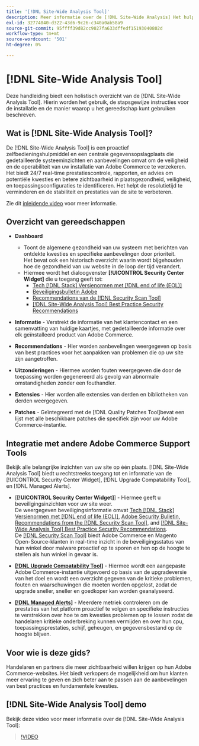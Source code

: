 ```yaml
---
title: '[!DNL Site-Wide Analysis Tool]'
description: Meer informatie over de [!DNL Site-Wide Analysis] Het hulpmiddel, zijn gebruik, het installatieproces, en hoe te om toegang te krijgen
exl-id: 32774040-d322-43d6-9c26-c340a0ab58a9
source-git-commit: 95ffff39d82cc9027fa633dffedf15193040802d
workflow-type: tm+mt
source-wordcount: '501'
ht-degree: 0%

---
```


# [!DNL Site-Wide Analysis Tool]

Deze handleiding biedt een holistisch overzicht van de [!DNL Site-Wide Analysis Tool]. Hierin worden het gebruik, de stapsgewijze instructies voor de installatie en de manier waarop u het gereedschap kunt gebruiken beschreven.

## Wat is [!DNL Site-Wide Analysis Tool]?

De [!DNL Site-Wide Analysis Tool] is een proactief zelfbedieningshulpmiddel en een centrale gegevensopslagplaats die gedetailleerde systeeminzichten en aanbevelingen omvat om de veiligheid en de operabiliteit van uw installatie van Adobe Commerce te verzekeren. Het biedt 24/7 real-time prestatiescontrole, rapporten, en advies om potentiële kwesties en betere zichtbaarheid in plaatsgezondheid, veiligheid, en toepassingsconfiguraties te identificeren. Het helpt de resolutietijd te verminderen en de stabiliteit en prestaties van de site te verbeteren.

Zie dit [inleidende video](https://www.youtube.com/watch?v=KW2R8ki_RG4) voor meer informatie.

## Overzicht van gereedschappen

- **Dashboard**
   - Toont de algemene gezondheid van uw systeem met berichten van ontdekte kwesties en specifieke aanbevelingen door prioriteit.<br>
Het bevat ook een historisch overzicht waarin wordt bijgehouden hoe de gezondheid van uw website in de loop der tijd verandert.
   - Hiermee wordt het dialoogvenster **[!UICONTROL Security Center Widget]** die u toegang geeft tot:
      - [Tech [!DNL Stack] Versienormen met [!DNL end of life (EOL)]](https://experienceleague.adobe.com/docs/commerce-operations/installation-guide/system-requirements.html)
      - [Beveiligingsbulletin Adobe](https://helpx.adobe.com/security/security-bulletin.html)
      - [Recommendations van de [!DNL Security Scan Tool]](https://experienceleague.adobe.com/docs/commerce-admin/systems/security/security-scan.html)
      - [[!DNL Site-Wide Analysis Tool] Best Practice Security Recommendations](https://experienceleague.adobe.com/docs/commerce-operations/tools/site-wide-analysis-tool/recommendations.html)

- **Informatie** - Verstrekt de informatie van het klantencontact en een samenvatting van huidige kaartjes, met gedetailleerde informatie over elk geïnstalleerd product van Adobe Commerce.

- **Recommendations** - Hier worden aanbevelingen weergegeven op basis van best practices voor het aanpakken van problemen die op uw site zijn aangetroffen.

- **Uitzonderingen** - Hiermee worden fouten weergegeven die door de toepassing worden gegenereerd als gevolg van abnormale omstandigheden zonder een fouthandler.

- **Extensies** - Hier worden alle extensies van derden en bibliotheken van derden weergegeven.

- **Patches** - Geïntegreerd met de [!DNL Quality Patches Tool]bevat een lijst met alle beschikbare patches die specifiek zijn voor uw Adobe Commerce-instantie.

## Integratie met andere Adobe Commerce Support Tools

Bekijk alle belangrijke inzichten van uw site op één plaats. [!DNL Site-Wide Analysis Tool] biedt u rechtstreeks toegang tot en informatie van de [!UICONTROL Security Center Widget], [!DNL Upgrade Compatability Tool], en [!DNL Managed Alerts].

- [**[!UICONTROL Security Center Widget]**] - Hiermee geeft u beveiligingsinzichten voor uw site weer.<br>
De weergegeven beveiligingsinformatie omvat [Tech [!DNL Stack] Versienormen met [!DNL end of life (EOL)]](https://experienceleague.adobe.com/docs/commerce-operations/installation-guide/system-requirements.html), [Adobe Security Bulletin](https://helpx.adobe.com/security/security-bulletin.html), [Recommendations from the [!DNL Security Scan Tool]](https://experienceleague.adobe.com/docs/commerce-admin/systems/security/security-scan.html), and [[!DNL Site-Wide Analysis Tool] Best Practice Security Recommendations](https://experienceleague.adobe.com/docs/commerce-operations/tools/site-wide-analysis-tool/recommendations.html).<br>
De [[!DNL Security Scan Tool]](https://experienceleague.adobe.com/docs/commerce-admin/systems/security/security-scan.html) biedt Adobe Commerce en Magento Open-Source-klanten in real-time inzicht in de beveiligingsstatus van hun winkel door malware proactief op te sporen en hen op de hoogte te stellen als hun winkel in gevaar is.

- [**[!DNL Upgrade Compatability Tool]**](../../upgrade/upgrade-compatibility-tool/overview.md) - Hiermee wordt een aangepaste Adobe Commerce-instantie uitgevoerd op basis van de upgradeversie van het doel en wordt een overzicht gegeven van de kritieke problemen, fouten en waarschuwingen die moeten worden opgelost, zodat de upgrade sneller, sneller en goedkoper kan worden geanalyseerd.

- [**[!DNL Managed Alerts]**](https://support.magento.com/hc/en-us/sections/360010758472-Managed-alerts-for-Adobe-Commerce) - Meerdere metriek controleren om de prestaties van het platform proactief te volgen en specifieke instructies te verstrekken over hoe te om kwesties problemen op te lossen zodat de handelaren kritieke onderbreking kunnen vermijden en over hun cpu, toepassingsprestaties, schijf, geheugen, en gegevensbestand op de hoogte blijven.

## Voor wie is deze gids?

Handelaren en partners die meer zichtbaarheid willen krijgen op hun Adobe Commerce-websites. Het biedt verkopers de mogelijkheid om hun klanten meer ervaring te geven en zich beter aan te passen aan de aanbevelingen van best practices en fundamentele kwesties.

## [!DNL Site-Wide Analysis Tool] demo

Bekijk deze video voor meer informatie over de [!DNL Site-Wide Analysis Tool]:

>[!VIDEO](https://video.tv.adobe.com/v/344001?quality=12)
